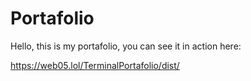 # Portafolio

Hello, this is my portafolio, you can see it in action here: 

https://web05.lol/TerminalPortafolio/dist/
